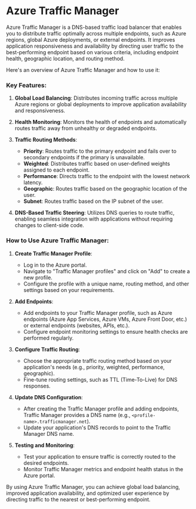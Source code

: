 # Azure Traffic Manager

Azure Traffic Manager is a DNS-based traffic load balancer that enables you to distribute traffic optimally across multiple endpoints, such as Azure regions, global Azure deployments, or external endpoints. It improves application responsiveness and availability by directing user traffic to the best-performing endpoint based on various criteria, including endpoint health, geographic location, and routing method.

Here's an overview of Azure Traffic Manager and how to use it:

### Key Features:

1. **Global Load Balancing**: Distributes incoming traffic across multiple Azure regions or global deployments to improve application availability and responsiveness.

2. **Health Monitoring**: Monitors the health of endpoints and automatically routes traffic away from unhealthy or degraded endpoints.

3. **Traffic Routing Methods**:
   - **Priority**: Routes traffic to the primary endpoint and fails over to secondary endpoints if the primary is unavailable.
   - **Weighted**: Distributes traffic based on user-defined weights assigned to each endpoint.
   - **Performance**: Directs traffic to the endpoint with the lowest network latency.
   - **Geographic**: Routes traffic based on the geographic location of the user.
   - **Subnet**: Routes traffic based on the IP subnet of the user.

4. **DNS-Based Traffic Steering**: Utilizes DNS queries to route traffic, enabling seamless integration with applications without requiring changes to client-side code.

### How to Use Azure Traffic Manager:

1. **Create Traffic Manager Profile**:
   - Log in to the Azure portal.
   - Navigate to "Traffic Manager profiles" and click on "Add" to create a new profile.
   - Configure the profile with a unique name, routing method, and other settings based on your requirements.

2. **Add Endpoints**:
   - Add endpoints to your Traffic Manager profile, such as Azure endpoints (Azure App Services, Azure VMs, Azure Front Door, etc.) or external endpoints (websites, APIs, etc.).
   - Configure endpoint monitoring settings to ensure health checks are performed regularly.

3. **Configure Traffic Routing**:
   - Choose the appropriate traffic routing method based on your application's needs (e.g., priority, weighted, performance, geographic).
   - Fine-tune routing settings, such as TTL (Time-To-Live) for DNS responses.

4. **Update DNS Configuration**:
   - After creating the Traffic Manager profile and adding endpoints, Traffic Manager provides a DNS name (e.g., `<profile-name>.trafficmanager.net`).
   - Update your application's DNS records to point to the Traffic Manager DNS name.

5. **Testing and Monitoring**:
   - Test your application to ensure traffic is correctly routed to the desired endpoints.
   - Monitor Traffic Manager metrics and endpoint health status in the Azure portal.

By using Azure Traffic Manager, you can achieve global load balancing, improved application availability, and optimized user experience by directing traffic to the nearest or best-performing endpoint.
